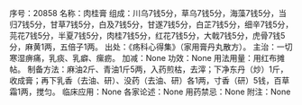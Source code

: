 序号：20858
名称：肉桂膏
组成：川乌7钱5分，草乌7钱5分，海藻7钱5分，当归7钱5分，甘草7钱5分，白及7钱5分，甘遂7钱5分，白芷7钱5分，细辛7钱5分，芫花7钱5分，半夏7钱5分，肉桂7钱5分，红花7钱5分，大戟7钱5分，虎骨7钱5分，麻黄1两，五倍子1两。
出处：《疡科心得集》（家用膏丹丸散方）。
主治：一切寒湿痹痛，乳痰、乳癖、瘰疬。
加减：None
功效：None
用法用量：用红布摊帖。
制备方法：麻油2斤、青油1斤5两，入药煎枯，去滓；下净东丹（炒）1斤，收成膏；再下乳香（去油、研）、没药（去油、研）各1两，寸香（研）5钱，百草霜1两，搅匀。
临床应用：None
各家论述：None
用药禁忌：None
附注：None
